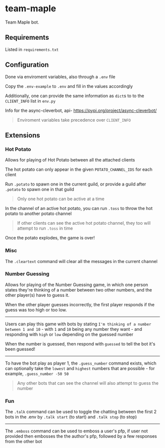 # team-maple

Team Maple bot.

## Requirements

Listed in `requirements.txt`

## Configuration

Done via enviroment variables, also through a `.env` file

Copy the `.env-example` to `.env` and fill in the values accordingly

Additionally, one can provide the same information as `dict`s to to the `CLIENT_INFO` list in `env.py`

Info for the async-cleverbot, api- https://pypi.org/project/async-cleverbot/

> Enviroment variables take precedence over `CLIENT_INFO`

## Extensions

### Hot Potato

Allows for playing of Hot Potato between all the attached clients

The hot potato can only appear in the given `POTATO_CHANNEL_IDS` for each client

Run `.potato` to spawn one in the current guild, or provide a guild after `.potato` to spawn one in that guild

> Only one hot potato can be active at a time

In the channel of an active hot potato, you can run `.toss` to throw the hot potato to another potato channel

> If other clients can see the active hot potato channel, they too will attempt to run `.toss` in time

Once the potato explodes, the game is over!

### Misc

The `.cleartext` command will clear all the messages in the current channel

### Number Guessing

Allows for playing of the Number Guessing game, in which one person states they're thinking of a number between two other numbers, and the other player(s) have to guess it.

When the other player guesses incorrectly, the first player responds if the guess was too high or too low.

***

Users can play this game with bots by stating `I'm thinking of a number between 1 and 10` - with `1` and `10` being any number they want - and responding with `high` or `low` depending on the guessed number

When the number is guessed, then respond with `guessed` to tell the bot it's been guessed!

***

To have the bot play as player 1, the `.guess_number` command exists, which can optionally take the `lowest` and `highest` numbers that are possible - for example, `.guess_number -50 50`

> Any other bots that can see the channel will also attempt to guess the number

### Fun

The `.talk` command can be used to toggle the chatting between the first 2 bots in the .env by `.talk start` (to start) and `.talk stop` (to stop)

***

The `.emboss` command can be used to emboss a user's pfp, if user not provided then embosses the the author's pfp, followed by a few responses from the other bot